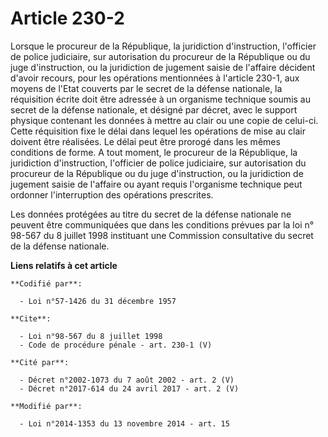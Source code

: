 # Article 230-2

Lorsque le procureur de la République, la juridiction d'instruction, l'officier de police judiciaire, sur autorisation du
procureur de la République ou du juge d'instruction, ou la juridiction de jugement saisie de l'affaire décident d'avoir
recours, pour les opérations mentionnées à l'article 230-1, aux moyens de l'Etat couverts par le secret de la défense
nationale, la réquisition écrite doit être adressée à un organisme technique soumis au secret de la défense nationale, et
désigné par décret, avec le support physique contenant les données à mettre au clair ou une copie de celui-ci. Cette
réquisition fixe le délai dans lequel les opérations de mise au clair doivent être réalisées. Le délai peut être prorogé dans
les mêmes conditions de forme. A tout moment, le procureur de la République, la juridiction d'instruction, l'officier de
police judiciaire, sur autorisation du procureur de la République ou du juge d'instruction, ou la juridiction de jugement
saisie de l'affaire ou ayant requis l'organisme technique peut ordonner l'interruption des opérations prescrites. 

Les données protégées au titre du secret de la défense nationale ne peuvent être communiquées que dans les conditions prévues
par la loi n° 98-567 du 8 juillet 1998 instituant une Commission consultative du secret de la défense nationale.

**Liens relatifs à cet article**

	**Codifié par**:

	  - Loi n°57-1426 du 31 décembre 1957

	**Cite**:

	  - Loi n°98-567 du 8 juillet 1998
	  - Code de procédure pénale - art. 230-1 (V)

	**Cité par**:

	  - Décret n°2002-1073 du 7 août 2002 - art. 2 (V)
	  - Décret n°2017-614 du 24 avril 2017 - art. 2 (V)

	**Modifié par**:

	  - Loi n°2014-1353 du 13 novembre 2014 - art. 15
